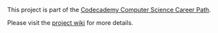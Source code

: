 This project is part of the [Codecademy Computer Science Career Path](https://www.codecademy.com/learn/paths/computer-science). 

Please visit the [project wiki](https://github.com/John-Kingham/codecademy-cs104-cpu-simulator/wiki) for more details.